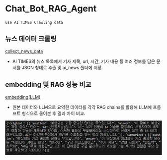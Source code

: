 # Chat_Bot_RAG_Agent

    use AI TIMES Crawling data

## 뉴스 데이터 크롤링

[collect_news_data](./collect_news_data.py)  

- AI TIMES의 뉴스 목록에서 기사 제목, url, 시간, 기사 내용 등 여러 정보를 담은 문서를 JSON 형태로 추출 및 ai_news 폴더에 저장.

## embedding 및 RAG 성능 비교

[embedding(LLM)](./embedding(LLM).py)  

- 원본 데이터와 LLM으로 요약한 데이터를 각각 RAG chains를 활용해 LLM에 프롬프트 형식으로 물어본 후 결과 차이 비교.

![result](./result.png)  
